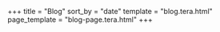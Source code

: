 +++
title = "Blog"
sort_by = "date"
template = "blog.tera.html"
page_template = "blog-page.tera.html"
+++
